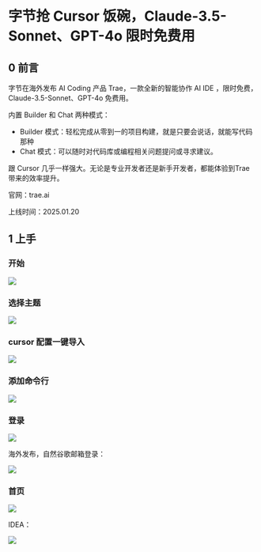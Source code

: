 # 字节抢 Cursor 饭碗，Claude-3.5-Sonnet、GPT-4o 限时免费用

## 0 前言

字节在海外发布 AI Coding 产品 Trae，一款全新的智能协作 AI IDE ，限时免费，Claude-3.5-Sonnet、GPT-4o 免费用。

内置 Builder 和 Chat 两种模式：

- Builder 模式：轻松完成从零到一的项目构建，就是只要会说话，就能写代码那种
- Chat 模式：可以随时对代码库或编程相关问题提问或寻求建议。

跟 Cursor 几乎一样强大。无论是专业开发者还是新手开发者，都能体验到Trae 带来的效率提升。

官网：trae.ai

上线时间：2025.01.20

## 1 上手

### 开始

![](https://p.ipic.vip/8lsep3.png)

### 选择主题

![](https://p.ipic.vip/6u3q8n.png)

### cursor 配置一键导入

![](https://p.ipic.vip/7qdd5l.png)

### 添加命令行

![](https://p.ipic.vip/das5bp.png)

### 登录

![](https://p.ipic.vip/pqz3wm.png)

海外发布，自然谷歌邮箱登录：

![](https://p.ipic.vip/6i92cd.png)

### 首页

![](https://p.ipic.vip/n71z1c.png)

IDEA：

![](https://p.ipic.vip/wsh71w.png)